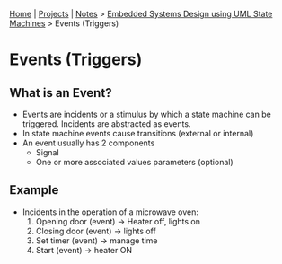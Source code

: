 [Home](../../) | [Projects](../../projects) | [Notes](../) > <a href="./">Embedded Systems Design using UML State Machines</a> > Events (Triggers)

# Events (Triggers)



## What is an Event?

* Events are incidents or a stimulus by which a state machine can be triggered. Incidents are abstracted as events.
* In state machine events cause transitions (external or internal)
* An event usually has 2 components
  * Signal
  * One or more associated values parameters (optional)



## Example

* Incidents in the operation of a microwave oven:
  1. Opening door (event) $\to$ Heater off, lights on
  2. Closing door (event) $\to$ lights off
  3. Set timer (event) $\to$ manage time
  4. Start (event) $\to$ heater ON
